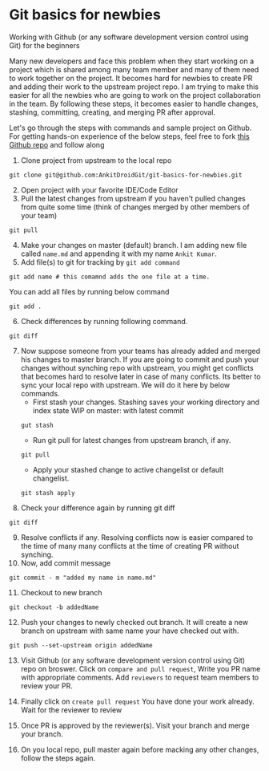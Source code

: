 # Git basics for newbies

Working with Github (or any software development version control using Git) for the beginners

Many new developers and face this problem when they start working on a project which is shared among many team member and many of them need to work together on the project.
It becomes hard for newbies to create PR and adding their work to the upstream project repo.
I am trying to make this easier for all the newbies who are going to work on the project collaboration in the team.
By following these steps, it becomes easier to handle changes, stashing, committing, creating, and merging PR after approval.

Let's go through the steps with commands and sample project on Github.
For getting hands-on experience of the below steps, feel free to fork [this Github repo](https://github.com/AnkitDroidGit/git-basics-for-newbies) and follow along

1. Clone project from upstream to the local repo

```
git clone git@github.com:AnkitDroidGit/git-basics-for-newbies.git
```

2. Open project with your favorite IDE/Code Editor
3. Pull the latest changes from upstream if you haven't pulled changes from quite some time (think of changes merged by other members of your team)

```
git pull
```

4. Make your changes on master (default) branch. I am adding new file called `name.md` and appending it with my name `Ankit Kumar`.
5. Add file(s) to git for tracking by `git add command`

```
git add name # this comamnd adds the one file at a time.
```

You can add all files by running below command

```
git add .
```

6. Check differences by running following command.

```
git diff
```

7. Now suppose someone from your teams has already added and merged his changes to master branch. If you are going to commit and push your changes without synching repo with upstream, you might get conflicts that becomes hard to resolve later in case of many conflicts.
   Its better to sync your local repo with upstream.
   We will do it here by below commands.
   - First stash your changes. Stashing saves your working directory and index state WIP on master: with latest commit
   ```
   gut stash
   ```
   - Run git pull for latest changes from upstream branch, if any.
   ```
   git pull
   ```
   - Apply your stashed change to active changelist or default changelist.
   ```
   git stash apply
   ```
8. Check your difference again by running git diff

```
git diff
```

9. Resolve conflicts if any. Resolving conflicts now is easier compared to the time of many many conflicts at the time of creating PR without synching.
10. Now, add commit message

```
git commit - m "added my name in name.md"
```

11. Checkout to new branch

```
git checkout -b addedName
```

12. Push your changes to newly checked out branch. It will create a new branch on upstream with same name your have checked out with.

```
git push --set-upstream origin addedName
```

13. Visit Github (or any software development version control using Git) repo on broswer.
    Click on `compare and pull request`,
    Write you PR name with appropriate comments.
    Add `reviewers` to request team members to review your PR.

14. Finally click on `create pull request`
    You have done your work already.
    Wait for the reviewer to review

15. Once PR is approved by the reviewer(s).
    Visit your branch and merge your branch.

16. On you local repo, pull master again before macking any other changes, follow the steps again.

